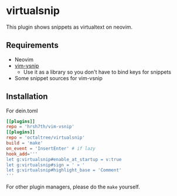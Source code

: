 # virtualsnip
This plugin shows snippets as virtualtext on neovim.

## Requirements
* Neovim
* [vim-vsnip](https://github.com/hrsh7th/vim-vsnip)
  - Use it as a library so you don't have to bind keys for snippets
* Some snippet sources for vim-vsnip

## Installation
For dein.toml
```toml
[[plugins]]
repo = 'hrsh7th/vim-vsnip'
[[plugins]]
repo = 'octaltree/virtualsnip'
build = 'make'
on_event = 'InsertEnter' # if lazy
hook_add='''
let g:virtualsnip#enable_at_startup = v:true
let g:virtualsnip#sign = ' » '
let g:virtualsnip#highlight_base = 'Comment'
'''
```
For other plugin managers, please do the `make` yourself.
